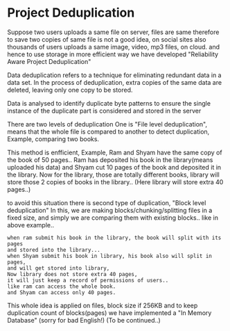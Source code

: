 # Project Deduplication

Suppose two users uploads a same file on server,
files are same therefore to save two copies of same file 
is not a good idea,
on social sites also thousands of users uploads a same image,
video, mp3 files, on cloud.
and hence to use storage in more efficient way we have developed
"Reliability Aware Project Deduplication"

Data deduplication refers to a technique for eliminating
redundant data in a data set. In the process of deduplication,
extra copies of the same data are deleted, leaving only one copy
to be stored.

Data is analysed to identify duplicate byte patterns to ensure the
single instance of the duplicate part is considered and stored in
the server

There are two levels of deduplication
One is "File level deduplication", means that the whole file is compared to another
to detect duplication,
Example,
	comparing two books.

This method is enfficient,
Example,
	Ram and Shyam have the same copy of the book of 50 pages..
	Ram has deposited his book in the library(means uploaded his data)
	and Shyam cut 10 pages of the book and deposited it in the library.
	Now for the library, those are totally different books,
	library will store those 2 copies of books in the library..
	(Here library will store extra 40 pages..)
	
to avoid this situation there is second type of duplication,
"Block level deduplication"
	In this, we are making blocks/chunking/splitting files in a fixed size,
	and simply we are comparing them with existing blocks..
	like in above example..
	
	when ram submit his book in the library, the book will split with its pages
	and stored into the library...
	when Shyam submit his book in library, his book also will split in pages,
	and will get stored into library,
	Now library does not store extra 40 pages,
	it will just keep a record of permissions of users..
	like ram can access the whole book.
	and Shyam can access only 40 pages.

This whole idea is applied on files,
block size if 256KB
and to keep duplication count of blocks(pages) we have implemented a 
"In Memory Database"
(sorry for bad English!)
(To be continued..)
	


